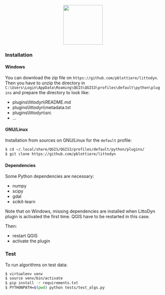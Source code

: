 <p align="center">
  <img src="https://github.com/pblottiere/littodyn/blob/master/logo.png" height="128"/>
</p>

### Installation

#### Windows

You can download the zip file on `https://github.com/pblottiere/littodyn`. Then
you have to unzip the directory in
`C:\Users\Login\AppData\Roaming\QGIS\QGIS3\profiles\default\python\plugins` and
prepare the directory to look like:

- plugins\littodyn\README.md
- plugins\littodyn\metadata.txt
- plugins\littodyn\src
- ...

#### GNU/Linux

Installation from sources on GNU/Linux for the `default` profile:

```` bash
$ cd ~/.local/share/QGIS/QGIS3/profiles/default/python/plugins/
$ git clone https://github.com/pblottiere/littodyn
````

#### Dependencies

Some Python dependencies are necessary:

- numpy
- scipy
- gdal
- scikit-learn

Note that on Windows, missing dependencies are installed when LittoDyn plugin
is activated the first time. QGIS have to be restarted in this case.

Then:

- restart QGIS
- activate the plugin


### Test

To run algorithms on test data:

```` bash
$ virtualenv venv
$ source venv/bin/activate
$ pip install -r requirements.txt
$ PYTHONPATH=$(pwd) python tests/test_algs.py
````
